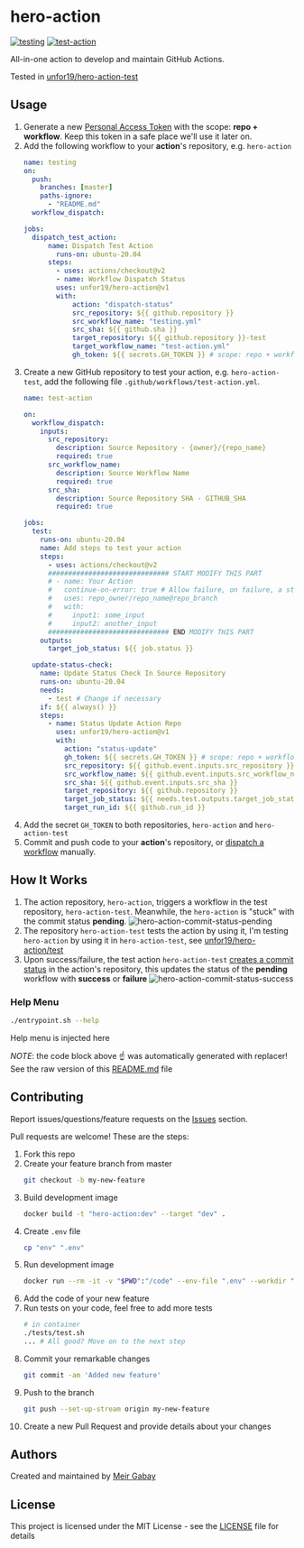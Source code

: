 # hero-action

[![testing](https://github.com/unfor19/hero-action/workflows/testing/badge.svg)](https://github.com/unfor19/hero-action/actions?query=workflow%3Atesting)
[![test-action](https://github.com/unfor19/hero-action-test/workflows/test-action/badge.svg)](https://github.com/unfor19/hero-action-test/actions?query=workflow%3Atest-action)


All-in-one action to develop and maintain GitHub Actions.

Tested in [unfor19/hero-action-test](https://github.com/unfor19/hero-action-test/actions?query=workflow%3Atest-action)

## Usage

1. Generate a new [Personal Access Token](https://github.com/settings/tokens) with the scope: **repo + workflow**. Keep this token in a safe place we'll use it later on.
2. Add the following workflow to your **action**'s repository, e.g. `hero-action`
    ```yaml
    name: testing
    on:
      push:
        branches: [master]
        paths-ignore:
          - "README.md"
      workflow_dispatch:

    jobs:
      dispatch_test_action:
          name: Dispatch Test Action
            runs-on: ubuntu-20.04
          steps:
            - uses: actions/checkout@v2
            - name: Workflow Dispatch Status
            uses: unfor19/hero-action@v1
            with:
                action: "dispatch-status"
                src_repository: ${{ github.repository }}
                src_workflow_name: "testing.yml"
                src_sha: ${{ github.sha }}
                target_repository: ${{ github.repository }}-test
                target_workflow_name: "test-action.yml"
                gh_token: ${{ secrets.GH_TOKEN }} # scope: repo + workflow
    ```   
3. Create a new GitHub repository to test your action, e.g. `hero-action-test`, add the following file `.github/workflows/test-action.yml`.
    ```yaml
    name: test-action

    on:
      workflow_dispatch:
        inputs:
          src_repository:
            description: Source Repository - {owner}/{repo_name}
            required: true
          src_workflow_name:
            description: Source Workflow Name
            required: true
          src_sha:
            description: Source Repository SHA - GITHUB_SHA
            required: true

    jobs:
      test:
        runs-on: ubuntu-20.04
        name: Add steps to test your action
        steps:
          - uses: actions/checkout@v2
          ############################## START MODIFY THIS PART
          # - name: Your Action
          #   continue-on-error: true # Allow failure, on failure, a status update will be sent to source repo
          #   uses: repo_owner/repo_name@repo_branch
          #   with:
          #     input1: some_input
          #     input2: another_input
          ############################## END MODIFY THIS PART
        outputs:
          target_job_status: ${{ job.status }}

      update-status-check:
        name: Update Status Check In Source Repository
        runs-on: ubuntu-20.04
        needs:
          - test # Change if necessary
        if: ${{ always() }}
        steps:
          - name: Status Update Action Repo
            uses: unfor19/hero-action@v1
            with:
              action: "status-update"
              gh_token: ${{ secrets.GH_TOKEN }} # scope: repo + workflow
              src_repository: ${{ github.event.inputs.src_repository }}
              src_workflow_name: ${{ github.event.inputs.src_workflow_name }}
              src_sha: ${{ github.event.inputs.src_sha }}
              target_repository: ${{ github.repository }}
              target_job_status: ${{ needs.test.outputs.target_job_status }}
              target_run_id: ${{ github.run_id }}
    ```
4. Add the secret `GH_TOKEN` to both repositories, `hero-action` and `hero-action-test`
5. Commit and push code to your **action**'s repository, or [dispatch a workflow](https://docs.github.com/en/actions/learn-github-actions/events-that-trigger-workflows#workflow_dispatch) manually.


## How It Works

1. The action repository, `hero-action`, triggers a workflow in the test repository, `hero-action-test`. Meanwhile, the `hero-action` is "stuck" with the commit status **pending**.
   ![hero-action-commit-status-pending](https://assets.meirg.co.il/hero-action/hero-action-commit-status-pending.png)
2. The repository `hero-action-test` tests the action by using it, I'm testing `hero-action` by using it in `hero-action-test`, see [unfor19/hero-action/test](https://github.com/unfor19/hero-action-test/blob/master/.github/workflows/test-action.yml#L37-L48)
3. Upon success/failure, the test action `hero-action-test` [creates a commit status](https://docs.github.com/en/rest/reference/repos#create-a-commit-status) in the action's repository, this updates the status of the **pending** workflow with **success** or **failure**
   ![hero-action-commit-status-success](https://assets.meirg.co.il/hero-action/hero-action-commit-status-success.png)

### Help Menu

```bash
./entrypoint.sh --help
```

<!-- replacer_start -->

Help menu is injected here

<!-- replacer_end -->

_NOTE_: the code block above :point_up: was automatically generated with replacer! See the raw version of this [README.md](https://raw.githubusercontent.com/unfor19/hero-action/master/README.md) file

## Contributing

Report issues/questions/feature requests on the [Issues](https://github.com/unfor19/hero-action/issues) section.

Pull requests are welcome! These are the steps:

1. Fork this repo
1. Create your feature branch from master
   ```bash
   git checkout -b my-new-feature
   ```
2. Build development image
   ```bash
   docker build -t "hero-action:dev" --target "dev" .
   ```
1. Create `.env` file
   ```bash
   cp "env" ".env"
   ```
2. Run development image
   ```bash
   docker run --rm -it -v "$PWD":"/code" --env-file ".env" --workdir "/code" "hero-action:dev"
   ```
3. Add the code of your new feature
4. Run tests on your code, feel free to add more tests
   ```bash
   # in container
   ./tests/test.sh
   ... # All good? Move on to the next step
   ```
5. Commit your remarkable changes
   ```bash
   git commit -am 'Added new feature'
   ```
6. Push to the branch
   ```bash
   git push --set-up-stream origin my-new-feature
   ```
7. Create a new Pull Request and provide details about your changes

## Authors

Created and maintained by [Meir Gabay](https://github.com/unfor19)

## License

This project is licensed under the MIT License - see the [LICENSE](https://github.com/unfor19/hero-action/blob/master/LICENSE) file for details
